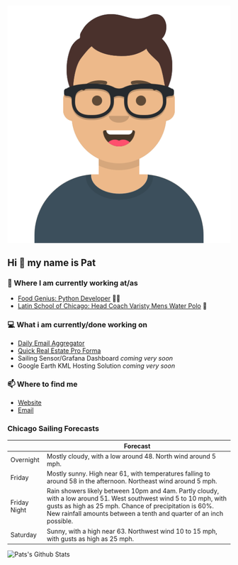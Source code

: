 [![Social banner for p-j-falconer](https://raw.githubusercontent.com/P-J-FALCONER/P-J-FALCONER/master/assets/avataaars.svg)](https://patfalconer.com/)
## Hi :wave: my name is Pat

### 💼 Where I am currently working at/as
- [Food Genius: Python Developer](https://getfoodgenius.com/) 🍔🐍
- [Latin School of Chicago: Head Coach Varisty Mens Water Polo](https://www.latinschool.org/) 🤽


### 💻 What i am currently/done working on
 - [Daily Email Aggregator](https://github.com/P-J-FALCONER/dott_daily_mail)
 - [Quick Real Estate Pro Forma](https://github.com/P-J-FALCONER/henry)
 - Sailing Sensor/Grafana Dashboard *coming very soon*
 - Google Earth KML Hosting Solution *coming very soon*

### 📫 Where to find me
 - [Website](https://patfalconer.com/)
 - [Email](mailto:patrick.j.falconer@gmail.com)


### Chicago Sailing Forecasts
|   | Forecast  |
|---|---|
| Overnight | Mostly cloudy, with a low around 48. North wind around 5 mph. |
| Friday | Mostly sunny. High near 61, with temperatures falling to around 58 in the afternoon. Northeast wind around 5 mph. |
| Friday Night | Rain showers likely between 10pm and 4am. Partly cloudy, with a low around 51. West southwest wind 5 to 10 mph, with gusts as high as 25 mph. Chance of precipitation is 60%. New rainfall amounts between a tenth and quarter of an inch possible. |
| Saturday | Sunny, with a high near 63. Northwest wind 10 to 15 mph, with gusts as high as 25 mph. |

![Pats's Github Stats](https://github-readme-stats.vercel.app/api?username=p-j-falconer&show_icons=true&theme=radical)
